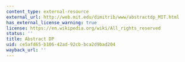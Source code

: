 ```yaml
---
content_type: external-resource
external_url: http://web.mit.edu/dimitrib/www/abstractdp_MIT.html
has_external_license_warning: true
license: https://en.wikipedia.org/wiki/All_rights_reserved
status: ''
title: Abstract DP
uid: ce5afd65-b106-42ad-92cb-bca2d9bad204
wayback_url: ''
---
```

